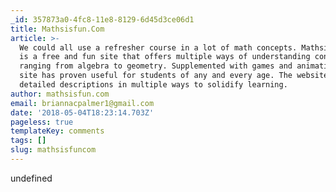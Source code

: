 ```yaml
---
_id: 357873a0-4fc8-11e8-8129-6d45d3ce06d1
title: Mathsisfun.Com
article: >-
  We could all use a refresher course in a lot of math concepts. Mathsisfun.com
  is a free and fun site that offers multiple ways of understanding concepts
  ranging from algebra to geometry. Supplemented with games and animations, the
  site has proven useful for students of any and every age. The website offers
  detailed descriptions in multiple ways to solidify learning.
author: mathsisfun.com
email: briannacpalmer1@gmail.com
date: '2018-05-04T18:23:14.703Z'
pageless: true
templateKey: comments
tags: []
slug: mathsisfuncom
---
```

undefined
